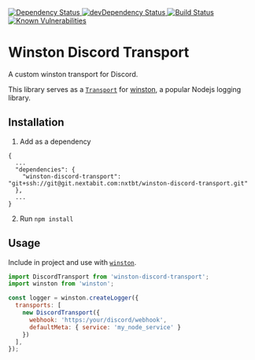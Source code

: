 <!-- Dependency Status -->
<a href="https://david-dm.org/sidhantpanda/winston-discord-transport">
  <img src="https://david-dm.org/flexdinesh/react-redux-boilerplate.svg" alt="Dependency Status" />
</a>
<!-- devDependency Status -->
<a href="https://david-dm.org/sidhantpanda/winston-discord-transport#info=devDependencies">
  <img src="https://david-dm.org/flexdinesh/react-redux-boilerplate/dev-status.svg" alt="devDependency Status" />
</a>
<a href="https://travis-ci.org/sidhantpanda/winston-discord-transport">
  <img src="https://travis-ci.org/sidhantpanda/winston-discord-transport.svg?branch=master" alt="Build Status" />
</a>
<a href="https://snyk.io//test/github/sidhantpanda/winston-discord-transport?targetFile=package.json">
  <img src="https://snyk.io//test/github/sidhantpanda/winston-discord-transport/badge.svg?targetFile=package.json" alt="Known Vulnerabilities" data-canonical-src="https://snyk.io//test/github/sidhantpanda/winston-discord-transport?targetFile=package.json" style="max-width:100%;">
</a>

# Winston Discord Transport
A custom winston transport for Discord.

This library serves as a [`Transport`](https://github.com/winstonjs/winston#transports) for [winston](https://github.com/winstonjs/winston), a popular Nodejs logging library.

## Installation
1. Add as a dependency
```
{
  ...
  "dependencies": {
    "winston-discord-transport": "git+ssh://git@git.nextabit.com:nxtbt/winston-discord-transport.git"
  },
  ...
}
```
2. Run `npm install`

## Usage
Include in project and use with [`winston`](https://github.com/winstonjs/winston).

```javascript
import DiscordTransport from 'winston-discord-transport';
import winston from 'winston';

const logger = winston.createLogger({
  transports: [
    new DiscordTransport({
      webhook: 'https:/your/discord/webhook',
      defaultMeta: { service: 'my_node_service' }
    })
  ],
});
```

